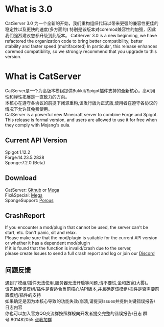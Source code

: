 # What is 3.0
CatServer 3.0 为一个全新的开始，我们重构组织代码以带来更强的兼容性更佳的稳定性以及更快的速度(多方面的)
特别是该版本对coremod兼容性的加强，因此我们强烈建议您都升级到此版本。
CatServer 3.0 is a new beginning, we have refactored the organization code to bring better compatibility, better stability and faster speed (multifaceted)
In particular, this release enhances coremod compatibility, so we strongly recommend that you upgrade to this version.
# What is CatServer
CatServer是一个为高版本模组提供Bukkit/Spigot插件支持的全新核心。高可用性和弹性拓展是一直致力的方向。<br>
本核心在遵守各协议的前提下闭源重构,该发行版为正式版,使用者在遵守各协议的情况下允许其免费使用。<br>
CatServer is a powerful new Minecraft server to combine Forge and Spigot.<br>
This release is formal version, and users are allowed to use it for free when they comply with Mojang's eula.
## Current API Version
Spigot:1.12.2<br>
Forge:14.23.5.2838<br>
Sponge:7.2.0 (Beta)
## Download
CatServer: [Github](https://github.com/CatServer/CatServer/archive/master.zip "Download") or [Mega](https://mega.nz/#F!nZoXHILQ!xV6rqHXMuUYZkTWdFTqp3Q "Download")<br>
Fix&Special: [Mega](https://mega.nz/#F!PQommYJa!DHzLp2mX850ydOrBmTqGiQ "Mega")<br>
SpongeSupport:  [Porous](https://github.com/CatServer/Porous "Git")
## CrashReport
If you encounter a mod/plugin that cannot be used, the server can't be start, etc. Don't panic, sit and relax.<br>
Please make sure that the mod/plugin is suitable for the current API version or whether it has a dependent mod/plugin<br>
If it is found that the function is invalid/crash due to the server,<br>
please create Issues to send a full crash report and log or join our [Discord](https://discord.gg/EEgtnXC "Discord")
## 问题反馈
遇到了模组/插件无法使用,服务器无法开启等问题,请不要慌,坐和放宽(大雾)。<br>
请先确定该模组/插件是否适合当前核心/API版本,并且确定该模组/插件是否需要前置模组/插件的支持<br>
如果确定是因为本核心导致的功能失效/崩溃,请提交Issues并提供关键错误报告/日志内容<br>
你也可以加入官方QQ交流群按照群规向开发者提交完整的错误报告/日志 群号:801482055 [点我加群](https://jq.qq.com/?_wv=1027&k=5eFH07H "加群链接")